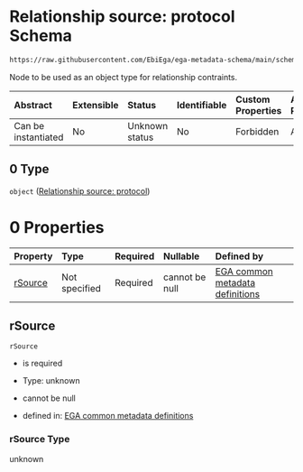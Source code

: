# Relationship source: protocol Schema

```txt
https://raw.githubusercontent.com/EbiEga/ega-metadata-schema/main/schemas/EGA.protocol.json#/properties/protocolRelationships/items/allOf/1/anyOf/1/allOf/1/anyOf/0
```

Node to be used as an object type for relationship contraints.

| Abstract            | Extensible | Status         | Identifiable | Custom Properties | Additional Properties | Access Restrictions | Defined In                                                                       |
| :------------------ | :--------- | :------------- | :----------- | :---------------- | :-------------------- | :------------------ | :------------------------------------------------------------------------------- |
| Can be instantiated | No         | Unknown status | No           | Forbidden         | Allowed               | none                | [EGA.protocol.json\*](../../../schemas/EGA.protocol.json "open original schema") |

## 0 Type

`object` ([Relationship source: protocol](ega-4-defs-relationship-source-protocol.md))

# 0 Properties

| Property            | Type          | Required | Nullable       | Defined by                                                                                                                                                                                                                                         |
| :------------------ | :------------ | :------- | :------------- | :------------------------------------------------------------------------------------------------------------------------------------------------------------------------------------------------------------------------------------------------- |
| [rSource](#rsource) | Not specified | Required | cannot be null | [EGA common metadata definitions](ega-4-defs-relationship-source-protocol-properties-rsource.md "https://raw.githubusercontent.com/EbiEga/ega-metadata-schema/main/schemas/EGA.common-definitions.json#/$defs/rSourceProtocol/properties/rSource") |

## rSource



`rSource`

* is required

* Type: unknown

* cannot be null

* defined in: [EGA common metadata definitions](ega-4-defs-relationship-source-protocol-properties-rsource.md "https://raw.githubusercontent.com/EbiEga/ega-metadata-schema/main/schemas/EGA.common-definitions.json#/$defs/rSourceProtocol/properties/rSource")

### rSource Type

unknown
